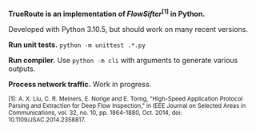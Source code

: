 **TrueRoute is an implementation of *FlowSifter*<sup>[1]</sup> in Python.**

Developed with Python 3.10.5, but should work on many recent versions.

**Run unit tests.** `python -m unittest .*.py`

**Run compiler.** Use `python -m cli` with arguments to generate various outputs.

**Process network traffic.** Work in progress.

<sub>
[1]: A. X. Liu, C. R. Meiners, E. Norige and E. Torng, "High-Speed Application Protocol Parsing and Extraction for Deep Flow Inspection," in IEEE Journal on Selected Areas in Communications, vol. 32, no. 10, pp. 1864-1880, Oct. 2014, doi: 10.1109/JSAC.2014.2358817.
</sub>